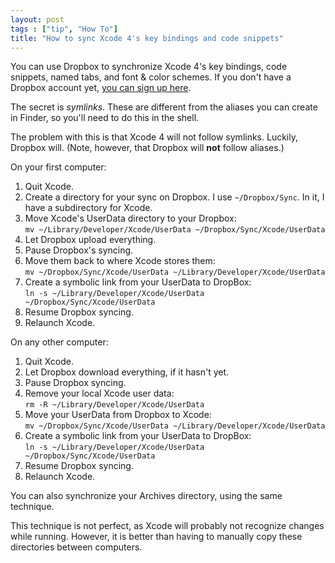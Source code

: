 ```yaml
---
layout: post
tags : ["tip", "How To"]
title: "How to sync Xcode 4's key bindings and code snippets"
---
```

You can use Dropbox to synchronize Xcode 4's key bindings, code snippets, named tabs, and font & color schemes. If you don't have a Dropbox account yet, [you can sign up here][1].

The secret is *symlinks*. These are different from the aliases you can create in Finder, so you'll need to do this in the shell.

The problem with this is that Xcode 4 will not follow symlinks. Luckily, Dropbox will. (Note, however, that Dropbox will **not** follow aliases.)

On your first computer:

1. Quit Xcode.
2. Create a directory for your sync on Dropbox. I use `~/Dropbox/Sync`. In it, I have a subdirectory for Xcode.
3. Move Xcode's UserData directory to your Dropbox:<br>`mv ~/Library/Developer/Xcode/UserData ~/Dropbox/Sync/Xcode/UserData`
4. Let Dropbox upload everything.
5. Pause Dropbox's syncing.
6. Move them back to where Xcode stores them: <br>`mv ~/Dropbox/Sync/Xcode/UserData ~/Library/Developer/Xcode/UserData`
7. Create a symbolic link from your UserData to DropBox:<br>`ln -s ~/Library/Developer/Xcode/UserData ~/Dropbox/Sync/Xcode/UserData`
7. Resume Dropbox syncing.
8. Relaunch Xcode.

On any other computer:

1. Quit Xcode.
2. Let Dropbox download everything, if it hasn't yet.
3. Pause Dropbox syncing.
4. Remove your local Xcode user data:<br>`rm -R ~/Library/Developer/Xcode/UserData`
5. Move your UserData from Dropbox to Xcode:<br>`mv ~/Dropbox/Sync/Xcode/UserData ~/Library/Developer/Xcode/UserData`
6. Create a symbolic link from your UserData to DropBox:<br>`ln -s ~/Library/Developer/Xcode/UserData ~/Dropbox/Sync/Xcode/UserData`
7. Resume Dropbox syncing.
8. Relaunch Xcode.

You can also synchronize your Archives directory, using the same technique.

This technique is not perfect, as Xcode will probably not recognize changes while running. However, it is better than having to manually copy these directories between computers.

[1]: http://db.tt/ht6NoXF8
